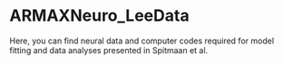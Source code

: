 # ARMAXNeuro_LeeData

Here, you can find neural data and computer codes required for model fitting and data analyses presented in Spitmaan et al. 
